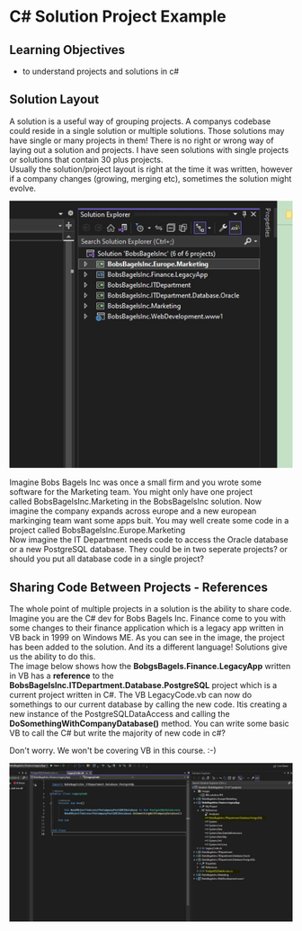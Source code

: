 # C# Solution Project Example

## Learning Objectives
- to understand projects and solutions in c#

## Solution Layout
A solution is a useful way of grouping projects.   A companys codebase could reside in a single solution or multiple solutions.  Those solutions may have single or many projects in them!  There is no right or wrong way of laying out a solution and projects.  I have seen solutions with single projects or solutions that contain 30 plus projects.  
Usually the solution/project layout is right at the time it was written, however if a company changes (growing, merging etc), sometimes the solution might evolve.


![](./images/BBI_solution.JPG)

Imagine Bobs Bagels Inc was once a small firm and you wrote some software for the Marketing team.  You might only have one project   
called BobsBagelsInc.Marketing  in the BobsBagelsInc solution.  Now imagine the company expands across europe and a new european markinging team want some apps buit.  You may well create some code in a project called BobsBagelsInc.Europe.Marketing  
Now imagine the IT Department needs code to access the Oracle database or a new PostgreSQL database.  They could be in two seperate projects?  or should you put all database code in a single project?

## Sharing Code Between Projects - References
The whole point of multiple projects in a solution is the ability to share code.  Imagine you are the C# dev for Bobs Bagels Inc.   Finance come to you with some changes to their finance application which is a legacy app written in VB back in 1999 on Windows ME.  As you can see in the image, the project has been added to the solution.  And its a different language!  Solutions give us the ability to do this.  
The image below shows how the **BobgsBagels.Finance.LegacyApp** written in VB has a **reference** to the **BobsBagelsInc.ITDepartment.Database.PostgreSQL** project which is a current project written in C#.  The VB LegacyCode.vb can now do somethings to our current database by calling the new code.  Itis creating a new instance of the PostgreSQLDataAccess and calling the **DoSomethingWithCompanyDatabase()** method.  You can write some basic VB to call the C# but write the majority of new code in c#?

Don't worry.  We won't be covering VB in this course. :-)

![](./images/BBI_project_references.JPG)
